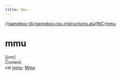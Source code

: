 ```yaml
---
title: mmu -
---
```

//[gameboy-lib](../../index.md)/[gameboy.cpu.instructions.alu](../index.md)/[INC](index.md)/[mmu](mmu.md)



# mmu  
[jvm]  
Content  
val [mmu](mmu.md): [Mmu](../../gameboy.memory/-mmu/index.md)  



